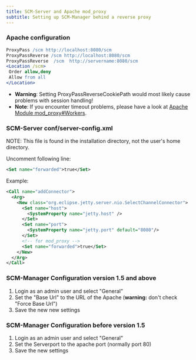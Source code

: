 ```yaml
---
title: SCM-Server and Apache mod_proxy
subtitle: Setting up SCM-Manager behind a reverse proxy
---
```


### Apache configuration

```apache
ProxyPass /scm http://localhost:8080/scm
ProxyPassReverse /scm http://localhost:8080/scm
ProxyPassReverse  /scm  http://servername:8080/scm
<Location /scm>
 Order allow,deny
 Allow from all
</Location>
```
- **Warning**: Setting ProxyPassReverseCookiePath would most likely cause problems with session handling!
- **Note**: If you encounter timeout problems, please have a look at [Apache Module mod_proxy#Workers](http://httpd.apache.org/docs/current/mod/mod_proxy.html#workers).

### SCM-Server conf/server-config.xml

NOTE: This file is found in the installation directory, not the user\'s
home directory.

Uncomment following line: 
```xml
<Set name="forwarded">true</Set>
```

Example: 
```xml
<Call name="addConnector">
  <Arg>
    <New class="org.eclipse.jetty.server.nio.SelectChannelConnector">
      <Set name="host">
        <SystemProperty name="jetty.host" />
      </Set>
      <Set name="port">
        <SystemProperty name="jetty.port" default="8080"/>
      </Set>
      <!-- for mod_proxy -->
      <Set name="forwarded">true</Set>
    </New>
  </Arg>
</Call>
```

### SCM-Manager Configuration version 1.5 and above

1. Login as an admin user and select \"General\"
2. Set the \"Base Url\" to the URL of the Apache (**warning:** don\'t check \"Force Base Url\")
3. Save the new new settings

### SCM-Manager Configuration before version 1.5

1. Login as an admin user and select \"General\"
2. Set the Serverport to the apache port (normally port 80)
3. Save the new settings
